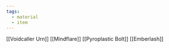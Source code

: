 ```yaml
---
tags:
  - material
  - item
---
```

[[Voidcaller Urn]]
[[Mindflare]]
[[Pyroplastic Bolt]]
[[Emberlash]]